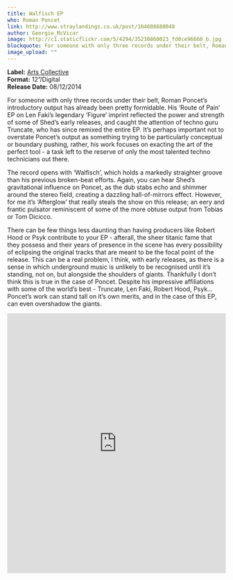 ```yaml
---
title: Walfisch EP
who: Roman Poncet
link: http://www.straylandings.co.uk/post/104608680048
author: Georgie_McVicar
image: http://c1.staticflickr.com/5/4294/35230860023_fd0ce96660_b.jpg
blockquote: For someone with only three records under their belt, Roman Poncet’s introductory output has already been pretty formidable. His ‘Route of Pain’ EP on Len Faki’s legendary ‘Figure’ imprint reflected the power and strength of some of Shed’s early releases, and caught the attention of techno guru Truncate, who has since remixed the entire EP.
image_upload: ""
---
```


**Label:** [Arts Collective](http://cargocollective.com/arts/)
<br>**Format:** 12”/Digital
<br>**Release Date:** 08/12/2014

For someone with only three records under their belt, Roman Poncet’s introductory output has already been pretty formidable. His ‘Route of Pain’ EP on Len Faki’s legendary ‘Figure’ imprint reflected the power and strength of some of Shed’s early releases, and caught the attention of techno guru Truncate, who has since remixed the entire EP. It’s perhaps important not to overstate Poncet’s output as something trying to be particularly conceptual or boundary pushing, rather, his work focuses on exacting the art of the perfect tool - a task left to the reserve of only the most talented techno technicians out there. 

The record opens with ‘Walfisch’, which holds a markedly straighter groove than his previous broken-beat efforts. Again, you can hear Shed’s gravitational influence on Poncet, as the dub stabs echo and shimmer around the stereo field, creating a dazzling hall-of-mirrors effect. However, for me it’s ‘Afterglow’ that really steals the show on this release; an eery and frantic pulsator reminiscent of some of the more obtuse output from Tobias or Tom Dicicco.

There can be few things less daunting than having producers like Robert Hood or Psyk contribute to your EP - afterall, the sheer titanic fame that they possess and their years of presence in the scene has every possibility of eclipsing the original tracks that are meant to be the focal point of the release. This can be a real problem, I think, with early releases, as there is a sense in which underground music is unlikely to be recognised until it’s standing, not on, but alongside the shoulders of giants. Thankfully I don’t think this is true in the case of Poncet. Despite his impressive affiliations with some of the world’s best - Truncate, Len Faki, Robert Hood, Psyk… Poncet’s work can stand tall on it’s own merits, and in the case of this EP, can even overshadow the giants.

<iframe src="https://w.soundcloud.com/player/?url=https%3A//api.soundcloud.com/playlists/56809694&auto_play=false&hide_related=false&show_comments=true&show_user=true&show_reposts=false&visual=true" width="100%" height="600" frameborder="no"></iframe>